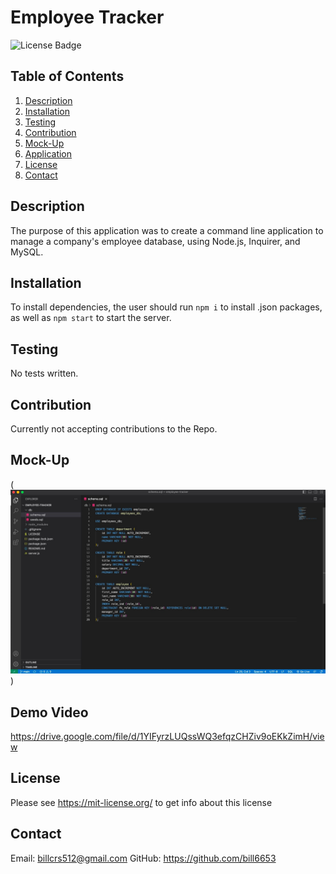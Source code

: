 # Employee Tracker
![License Badge](https://shields.io/badge/license-MIT-green)
## Table of Contents
1. [Description](#description)
2. [Installation](#installation)
3. [Testing](#testing)
4. [Contribution](#contribution)
5. [Mock-Up](#mock-Up)
6. [Application](#application)
7. [License](#license)
8. [Contact](#contact)

## Description
The purpose of this application was to create a command line application to manage a company's employee database, using Node.js, Inquirer, and MySQL.

## Installation
To install dependencies, the user should run ``` npm i ``` to install .json packages, as well as ``` npm start ``` to start the server.

## Testing
No tests written.

## Contribution
Currently not accepting contributions to the Repo.

## Mock-Up
(![Employee-Tracker](./assets/images/mockup.jpg))

## Demo Video
https://drive.google.com/file/d/1YIFyrzLUQssWQ3efqzCHZiv9oEKkZimH/view


## License
Please see https://mit-license.org/ to get info about this license


## Contact
Email: billcrs512@gmail.com
GitHub: https://github.com/bill6653
